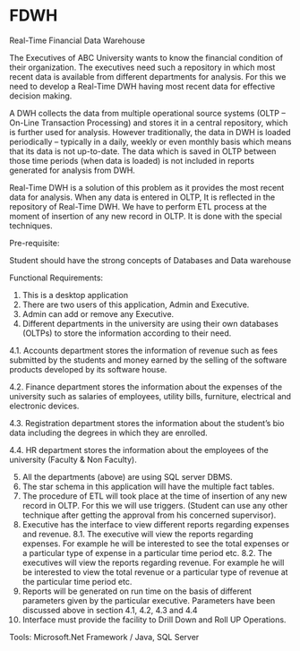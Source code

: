 # FDWH

Real-Time Financial Data Warehouse

The Executives of ABC University wants to know the financial condition of their organization. The executives need such a repository in which most recent data is available from different departments for analysis. For this we need to develop a Real-Time DWH having most recent data for effective decision making.

A DWH collects the data from multiple operational source systems (OLTP – On-Line Transaction Processing) and stores it in a central repository, which is further used for analysis. However traditionally, the data in DWH is loaded periodically – typically in a daily, weekly or even monthly basis which means that its data is not up-to-date. The data which is saved in OLTP between those time periods (when data is loaded) is not included in reports generated for analysis from DWH.

Real-Time DWH is a solution of this problem as it provides the most recent data for analysis.  When any data is entered in OLTP, It is reflected in the repository of Real-Time DWH. We have to perform ETL process at the moment of insertion of any new record in OLTP. It is done with the special techniques. 

Pre-requisite:

Student should have the strong concepts of Databases and Data warehouse

Functional Requirements:
1.	This is a desktop application 
2.	There are two users of this application, Admin and Executive.
3.	Admin can add or remove any Executive.
4.	Different departments in the university are using their own databases (OLTPs) to store the information according to their need. 

4.1.	Accounts department stores the information of revenue such as fees submitted by  the students and money earned by the selling of the software products developed by its software house.

4.2.	Finance department stores the information about the expenses of the university such as salaries of employees, utility bills, furniture, electrical and electronic devices.  

4.3.	Registration department stores the information about the student’s bio data including the degrees in which they are enrolled. 

4.4.	HR department stores the information about the employees of the university (Faculty & Non Faculty). 

5.	All the departments (above) are using SQL server DBMS. 
6.	The star schema in this application will have the multiple fact tables.
7.	The procedure of ETL will took place at the time of insertion of any new record in OLTP. For this we will use triggers. (Student can use any other technique after getting the approval from his concerned supervisor).
8.	Executive has the interface to view different reports regarding expenses and revenue. 
8.1.	The executive will view the reports regarding expenses. For example he will be interested to see the total expenses or a particular type of expense in a particular time period etc.
8.2.	The executives will view the reports regarding revenue. 	For example he will be interested to view the total revenue or a particular type of revenue at the particular time period etc. 
9.	Reports will be generated on run time on the basis of different parameters given by the particular executive. Parameters have been discussed above in section 4.1, 4.2, 4.3 and 4.4 
10.	Interface must provide the facility to Drill Down and Roll UP Operations.   

Tools: Microsoft.Net Framework / Java, SQL Server
